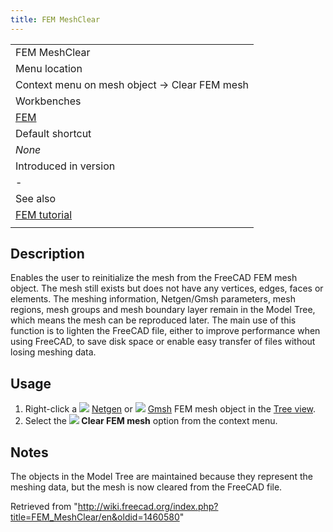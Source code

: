 ```yaml
---
title: FEM MeshClear
---
```


|                                              |
| -------------------------------------------- |
| FEM MeshClear                                |
| Menu location                                |
| Context menu on mesh object → Clear FEM mesh |
| Workbenches                                  |
| [FEM](/FEM_Workbench "FEM Workbench")        |
| Default shortcut                             |
| _None_                                       |
| Introduced in version                        |
| -                                            |
| See also                                     |
| [FEM tutorial](/FEM_tutorial "FEM tutorial") |
|                                              |

## Description

Enables the user to reinitialize the mesh from the FreeCAD FEM mesh object. The mesh still exists but does not have any vertices, edges, faces or elements. The meshing information, Netgen/Gmsh parameters, mesh regions, mesh groups and mesh boundary layer remain in the Model Tree, which means the mesh can be reproduced later. The main use of this function is to lighten the FreeCAD file, either to improve performance when using FreeCAD, to save disk space or enable easy transfer of files without losing meshing data.

## Usage

1. Right-click a ![](/images/FEM_MeshNetgenFromShape.svg) [Netgen](/FEM_MeshNetgenFromShape "FEM MeshNetgenFromShape") or ![](/images/FEM_MeshGmshFromShape.svg) [Gmsh](/FEM_MeshGmshFromShape "FEM MeshGmshFromShape") FEM mesh object in the [Tree view](/Tree_view "Tree view").
2. Select the **![](/images/FEM_MeshClear.svg) Clear FEM mesh** option from the context menu.

## Notes

The objects in the Model Tree are maintained because they represent the meshing data, but the mesh is now cleared from the FreeCAD file.

Retrieved from "<http://wiki.freecad.org/index.php?title=FEM_MeshClear/en&oldid=1460580>"
